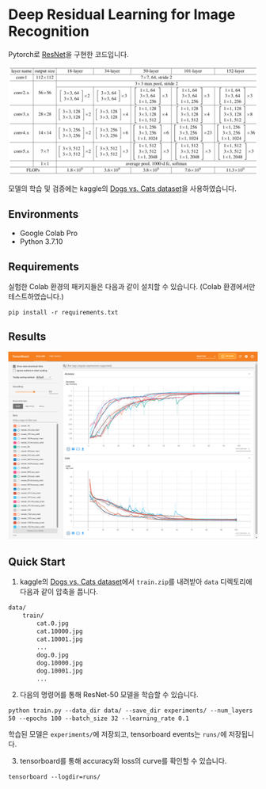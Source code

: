 # Deep Residual Learning for Image Recognition

Pytorch로 [ResNet](https://arxiv.org/abs/1512.03385)을 구현한 코드입니다.

![architectures](./assets/architectures.png)

모델의 학습 및 검증에는 kaggle의 [Dogs vs. Cats dataset](https://www.kaggle.com/c/dogs-vs-cats/data)을 사용하였습니다.

## Environments

- Google Colab Pro
- Python 3.7.10

## Requirements

실험한 Colab 환경의 패키지들은 다음과 같이 설치할 수 있습니다. (Colab 환경에서만 테스트하였습니다.)

```
pip install -r requirements.txt
```

## Results

![results](./assets/result.png)

## Quick Start

1. kaggle의 [Dogs vs. Cats dataset](https://www.kaggle.com/c/dogs-vs-cats/data)에서 `train.zip`를 내려받아 `data` 디렉토리에 다음과 같이 압축을 풉니다.
```
data/
    train/
        cat.0.jpg
        cat.10000.jpg
        cat.10001.jpg
        ...
        dog.0.jpg
        dog.10000.jpg
        dog.10001.jpg
        ...
```

2. 다음의 명령어를 통해 ResNet-50 모델을 학습할 수 있습니다.

```
python train.py --data_dir data/ --save_dir experiments/ --num_layers 50 --epochs 100 --batch_size 32 --learning_rate 0.1
```

학습된 모델은 `experiments/`에 저장되고, tensorboard events는 `runs/`에 저장됩니다.

3. tensorboard를 통해 accuracy와 loss의 curve를 확인할 수 있습니다.

```
tensorboard --logdir=runs/
```